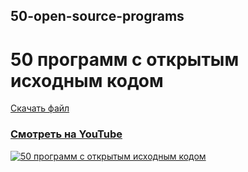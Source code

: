 ## 50-open-source-programs

# 50 программ с открытым исходным кодом
[Скачать файл](https://github.com/inverser-pro/50-open-source-programs/raw/main/OpenSource.odt "Скачать файл")

### [Смотреть на YouTube]([https://github.com/inverser-pro/50-open-source-programs/raw/main/OpenSource.odt](http://www.youtube.com/watch?v=TAlsejcM_AQ) "Смотреть на YouTube")
[![50 программ с открытым исходным кодом](https://i3.ytimg.com/vi/TAlsejcM_AQ/maxresdefault.jpg "50 программ с открытым исходным кодом")](http://www.youtube.com/watch?v=TAlsejcM_AQ "50 программ с открытым исходным кодом")
